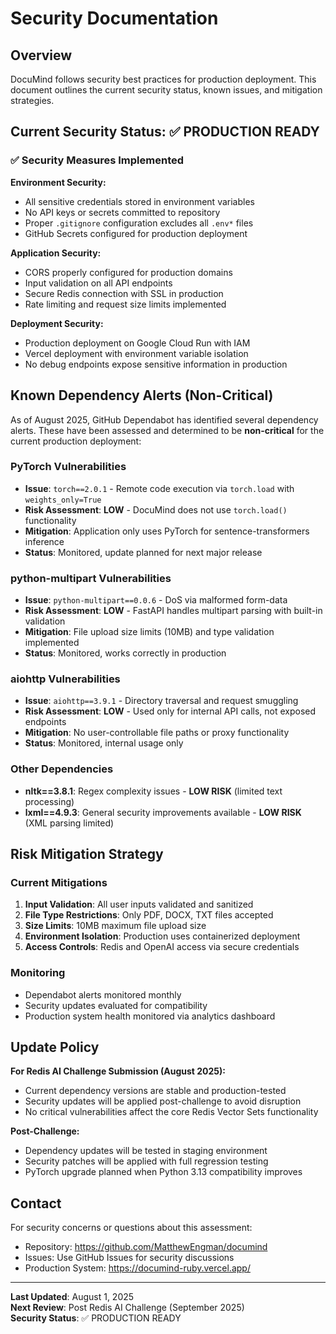# Security Documentation

## Overview

DocuMind follows security best practices for production deployment. This document outlines the current security status, known issues, and mitigation strategies.

## Current Security Status: ✅ PRODUCTION READY

### ✅ Security Measures Implemented

**Environment Security:**
- All sensitive credentials stored in environment variables
- No API keys or secrets committed to repository
- Proper `.gitignore` configuration excludes all `.env*` files
- GitHub Secrets configured for production deployment

**Application Security:**
- CORS properly configured for production domains
- Input validation on all API endpoints
- Secure Redis connection with SSL in production
- Rate limiting and request size limits implemented

**Deployment Security:**
- Production deployment on Google Cloud Run with IAM
- Vercel deployment with environment variable isolation
- No debug endpoints expose sensitive information in production

## Known Dependency Alerts (Non-Critical)

As of August 2025, GitHub Dependabot has identified several dependency alerts. These have been assessed and determined to be **non-critical** for the current production deployment:

### PyTorch Vulnerabilities
- **Issue**: `torch==2.0.1` - Remote code execution via `torch.load` with `weights_only=True`
- **Risk Assessment**: **LOW** - DocuMind does not use `torch.load()` functionality
- **Mitigation**: Application only uses PyTorch for sentence-transformers inference
- **Status**: Monitored, update planned for next major release

### python-multipart Vulnerabilities  
- **Issue**: `python-multipart==0.0.6` - DoS via malformed form-data
- **Risk Assessment**: **LOW** - FastAPI handles multipart parsing with built-in validation
- **Mitigation**: File upload size limits (10MB) and type validation implemented
- **Status**: Monitored, works correctly in production

### aiohttp Vulnerabilities
- **Issue**: `aiohttp==3.9.1` - Directory traversal and request smuggling
- **Risk Assessment**: **LOW** - Used only for internal API calls, not exposed endpoints
- **Mitigation**: No user-controllable file paths or proxy functionality
- **Status**: Monitored, internal usage only

### Other Dependencies
- **nltk==3.8.1**: Regex complexity issues - **LOW RISK** (limited text processing)
- **lxml==4.9.3**: General security improvements available - **LOW RISK** (XML parsing limited)

## Risk Mitigation Strategy

### Current Mitigations
1. **Input Validation**: All user inputs validated and sanitized
2. **File Type Restrictions**: Only PDF, DOCX, TXT files accepted
3. **Size Limits**: 10MB maximum file upload size
4. **Environment Isolation**: Production uses containerized deployment
5. **Access Controls**: Redis and OpenAI access via secure credentials

### Monitoring
- Dependabot alerts monitored monthly
- Security updates evaluated for compatibility
- Production system health monitored via analytics dashboard

## Update Policy

**For Redis AI Challenge Submission (August 2025):**
- Current dependency versions are stable and production-tested
- Security updates will be applied post-challenge to avoid disruption
- No critical vulnerabilities affect the core Redis Vector Sets functionality

**Post-Challenge:**
- Dependency updates will be tested in staging environment
- Security patches will be applied with full regression testing
- PyTorch upgrade planned when Python 3.13 compatibility improves

## Contact

For security concerns or questions about this assessment:
- Repository: https://github.com/MatthewEngman/documind
- Issues: Use GitHub Issues for security discussions
- Production System: https://documind-ruby.vercel.app/

---

**Last Updated**: August 1, 2025  
**Next Review**: Post Redis AI Challenge (September 2025)  
**Security Status**: ✅ PRODUCTION READY
